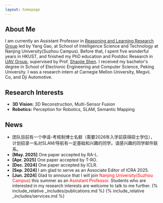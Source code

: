 ```yaml
---
layout: homepage
---
```


## About Me

I am currently an Assistant Professor in <a href="https://cs.nju.edu.cn/rl/">Reasoning and Learning Research Group</a> led by Yang Gao, at School of Intelligence Science and Technology at Nanjing University(Suzhou Campus). Before that, I spent five wonderful years in HKUST, and finished my PhD education and Postdoc Research in <a href="https://uav.hkust.edu.hk/">UAV Group</a>, supervised by Prof. <a href="https://uav.hkust.edu.hk/group/"> Shaojie Shen</a>. I received my bachelor's degree in School of Electronic Engineering and Computer Science, Peking University. I was a research intern at Carnegie Mellon University, Megvii. Co, and Dji Automotive.

## Research Interests

- **3D Vision:** 3D Reconstruction, Multi-Sensor Fusion
- **Robotics:** Perception for Robotics, SLAM, Semantic Mapping

## News
- 团队目前有一个申请-考核制博士名额（需要2026年入学前获得硕士学位），计划招录一名对SLAM/导航有一定基础和兴趣的同学。请感兴趣的同学邮件联系。
- **[May. 2025]** One paper accepted by RA-L.
- **[Apr. 2025]** One paper accepted by T-RO.
- **[Dec. 2024]** One paper accepted by ICLR.
- **[Sep. 2024]** I am glad to serve as an Associate Editor of ICRA 2025.
- **[Jun. 2024]** Glad to annouce that I will join <font color=red>Nanjing University(Suzhou Campus)</font> this summer as an <font color=red>Assistant Professor</font>. Students who are interested in my research interests are welcome to talk to me further.
{% include_relative _includes/publications.md %}
{% include_relative _includes/services.md %}
